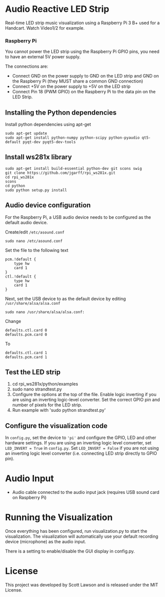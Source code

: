 # Audio Reactive LED Strip
Real-time LED strip music visualization using a Raspberry Pi 3 B+ used for a Handcart.
Watch Video1/2 for example.

### Raspberry Pi
You cannot power the LED strip using the Raspberry Pi GPIO pins, you need to have an external 5V power supply.

The connections are:

* Connect GND on the power supply to GND on the LED strip and GND on the Raspberry Pi (they MUST share a common GND connection)
* Connect +5V on the power supply to +5V on the LED strip
* Connect Pin 18 (PWM GPIO) on the Raspberry Pi to the data pin on the LED Strip.

## Installing the Python dependencies
Install python dependencies using apt-get
```
sudo apt-get update
sudo apt-get install python-numpy python-scipy python-pyaudio qt5-default pyqt-dev pyqt5-dev-tools
```

## Install ws281x library
```
sudo apt-get install build-essential python-dev git scons swig
git clone https://github.com/jgarff/rpi_ws281x.git
cd rpi_ws281x
scons
cd python
sudo python setup.py install
```

## Audio device configuration
For the Raspberry Pi, a USB audio device needs to be configured as the default audio device.

Create/edit `/etc/asound.conf`
```
sudo nano /etc/asound.conf
```
Set the file to the following text
```
pcm.!default {
    type hw
    card 1
}
ctl.!default {
    type hw
    card 1
}
```

Next, set the USB device to as the default device by editing `/usr/share/alsa/alsa.conf`
```
sudo nano /usr/share/alsa/alsa.conf:
```
Change
```
defaults.ctl.card 0
defaults.pcm.card 0
```
To
```
defaults.ctl.card 1
defaults.pcm.card 1
```

## Test the LED strip
1. cd rpi_ws281x/python/examples
2. sudo nano strandtest.py
3. Configure the options at the top of the file. Enable logic inverting if you are using an inverting logic-level converter. Set the correct GPIO pin and number of pixels for the LED strip. 
4. Run example with 'sudo python strandtest.py'

## Configure the visualization code
In `config.py`, set the device to `'pi'` and configure the GPIO, LED and other hardware settings.
If you are using an inverting logic level converter, set `LED_INVERT = True` in `config.py`. Set `LED_INVERT = False` if you are not using an inverting logic level converter (i.e. connecting LED strip directly to GPIO pin).

# Audio Input
* Audio cable connected to the audio input jack (requires USB sound card on Raspberry Pi)

# Running the Visualization
Once everything has been configured, run visualization.py to start the visualization. The visualization will automatically use your default recording device (microphone) as the audio input.

There is a setting to enable/disable the GUI display in config.py.

# License
This project was developed by Scott Lawson and is released under the MIT License.
